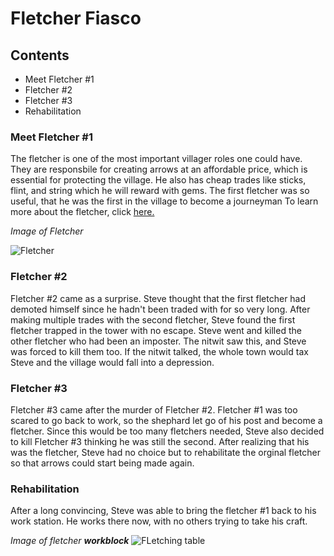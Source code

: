 # Fletcher Fiasco

## Contents

* Meet Fletcher #1
* Fletcher #2
* Fletcher #3
* Rehabilitation

### Meet Fletcher #1
The fletcher is one of the most important villager roles one could have. They are responsbile for creating arrows at an affordable price, which is essential for protecting the village. He also has cheap trades like sticks, flint, and string which he will reward with gems. The first fletcher was so useful, that he was the first in the village to become a journeyman To learn more about the fletcher, click [here.](https://minecraft.fandom.com/wiki/Trading#Fletcher_2)

*Image of Fletcher*

![Fletcher](https://user-images.githubusercontent.com/89501767/138540553-059b296a-2484-4de4-bcc2-749bf5d753a3.jpg)

### Fletcher #2
Fletcher #2 came as a surprise. Steve thought that the first fletcher had demoted himself since he hadn't been traded with for so very long. After making multiple trades with the second fletcher, Steve found the first fletcher trapped in the tower with no escape. Steve went and killed the other fletcher who had been an imposter. The nitwit saw this, and Steve was forced to kill them too. If the nitwit talked, the whole town would tax Steve and the village would fall into a depression.


### Fletcher #3
Fletcher #3 came after the murder of Fletcher #2. Fletcher #1 was too scared to go back to work, so the shephard let go of his post and become a fletcher. Since this would be too many fletchers needed, Steve also decided to kill Fletcher #3 thinking he was still the second. After realizing that his was the fletcher, Steve had no choice but to rehabilitate the orginal fletcher so that arrows could start being made again.

### Rehabilitation
After a long convincing, Steve was able to bring the fletcher #1 back to his work station. He works there now, with no others trying to take his craft.

*Image of fletcher **workblock***
![FLetching table](https://user-images.githubusercontent.com/89501767/138540706-805e1d6d-3e2d-4987-b7c3-a2eb077d6a75.jpg)
